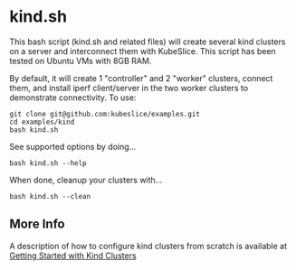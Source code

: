 # kind.sh

This bash script (kind.sh and related files) will create several kind clusters on a server and interconnect them with KubeSlice.   This script has been tested on Ubuntu VMs with 8GB RAM.

By default, it will create 1 "controller" and 2 "worker" clusters, connect them, and install iperf client/server in the two worker clusters to demonstrate connectivity.    To use:

```
git clone git@github.com:kubeslice/examples.git
cd examples/kind
bash kind.sh
```

See supported options by doing...

```
bash kind.sh --help 
```

When done, cleanup your clusters with...
```
bash kind.sh --clean
```

## More Info
A description of how to configure kind clusters from scratch is available at [Getting Started with Kind Clusters](https://docs.avesha.io/opensource/getting-started-with-kind-clusters)
